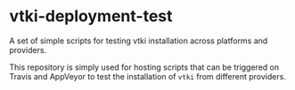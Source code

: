 # vtki-deployment-test

A set of simple scripts for testing vtki installation across platforms and providers.

This repository is simply used for hosting scripts that can be triggered on Travis and 
AppVeyor to test the installation of `vtki` from different providers.
